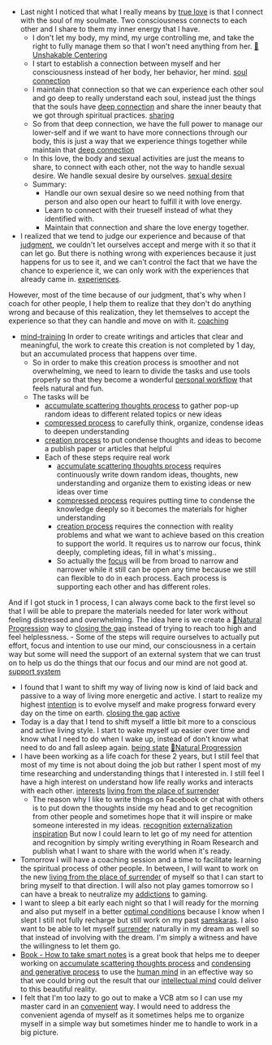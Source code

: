 - Last night I noticed that what I really means by [true love](<true love.md>) is that I connect with the soul of my soulmate. Two consciousness connects to each other and I share to them my inner energy that I have. 
    - I don't let my body, my mind, my urge controlling me, and take the right to fully manage them so that I won't need anything from her. [🌱Unshakable Centering](<🌱Unshakable Centering.md>)
    - I start to establish a connection between myself and her consciousness instead of her body, her behavior, her mind. [soul connection](<soul connection.md>)
    - I maintain that connection so that we can experience each other soul and go deep to really understand each soul, instead just the things that the souls have [deep connection](<deep connection.md>) and share the inner beauty that we got through spiritual practices. [sharing](<sharing.md>)
    - So from that deep connection, we have the full power to manage our lower-self and if we want to have more connections through our body, this is just a way that we experience things together while maintain that [deep connection](<deep connection.md>)
    - In this love, the body and sexual activities are just the means to share, to connect with each other, not the way to handle sexual desire. We handle sexual desire by ourselves. [sexual desire](<sexual desire.md>)
    - Summary:
        - Handle our own sexual desire so we need nothing from that person and also open our heart to fulfill it with love energy.
        - Learn to connect with their trueself instead of what they identified with.
        - Maintain that connection and share the love energy together.
- I realized that we tend to judge our experience and because of that [judgment](<judgment.md>), we couldn't let ourselves accept and merge with it so that it can let go. But there is nothing wrong with experiences because it just happens for us to see it, and we can't control the fact that we have the chance to experience it, we can only work with the experiences that already came in. [experiences](<experiences.md>).

However, most of the time because of our judgment, that's why when I coach for other people, I help them to realize that they don't do anything wrong and because of this realization, they let themselves to accept the experience so that they can handle and move on with it. [coaching](<coaching.md>) 
- [mind-training](<mind-training.md>) In order to create writings and articles that clear and meaningful, the work to create this creation is not completed by 1 day, but an accumulated process that happens over time.
    - So in order to make this creation process is smoother and not overwhelming, we need to learn to divide the tasks and use tools properly so that they become a wonderful [personal workflow](<personal workflow.md>) that feels natural and fun.
    - The tasks will be
        - [accumulate scattering thoughts process](<accumulate scattering thoughts process.md>) to gather pop-up random ideas to different related topics or new ideas
        - [compressed process](<compressed process.md>) to carefully think, organize, condense ideas to deepen understanding
        - [creation process](<creation process.md>) to put condense thoughts and ideas to become a publish paper or articles that helpful
        - Each of these steps require real work
            - [accumulate scattering thoughts process](<accumulate scattering thoughts process.md>) requires continuously write down random ideas, thoughts, new understanding and organize them to existing ideas or new ideas over time
            - [compressed process](<compressed process.md>) requires putting time to condense the knowledge deeply so it becomes the materials for higher understanding
            - [creation process](<creation process.md>) requires the connection with reality problems and what we want to achieve based on this creation to support the world. It requires us to narrow our focus, think deeply, completing ideas, fill in what's missing..
            - So actually the [focus](<focus.md>) will be from broad to narrow and narrower while it still can be open any time because we still can flexible to do in each process. Each process is supporting each other and has different roles. 

And if I got stuck in 1 process, I can always come back to the first level so that I will be able to prepare the materials needed for later work without feeling distressed and overwhelming. The idea here is we create a [🌱Natural Progression](<🌱Natural Progression.md>) way to [closing the gap](<closing the gap.md>) instead of trying to reach too high and feel helplessness.
        - Some of the steps will require ourselves to actually put effort, focus and intention to use our mind, our consciousness in a certain way but some will need the support of an external system that we can trust on to help us do the things that our focus and our mind are not good at. [support system](<support system.md>)
- I found that I want to shift my way of living now is kind of laid back and passive to a way of living more energetic and active. I start to realize my highest [intention](<intention.md>) is to evolve myself and make progress forward every day on the time on earth. [closing the gap](<closing the gap.md>) [active](<active.md>)
- Today is a day that I tend to shift myself a little bit more to a conscious and active living style. I start to wake myself up easier over time and know what I need to do when I wake up, instead of don't know what need to do and fall asleep again. [being state](<being state.md>) [🌱Natural Progression](<🌱Natural Progression.md>)
-  I have been working as a life coach for these 2 years, but I still feel that most of my time is not about doing the job but rather I spent most of my time researching and understanding things that I interested in. I still feel I have a high interest on understand how life really works and interacts with each other. [interests](<interests.md>) [living from the place of surrender](<living from the place of surrender.md>)
    - The reason why I like to write things on Facebook or chat with others is to put down the thoughts inside my head and to get recognition from other people and sometimes hope that it will inspire or make someone interested in my ideas. [recognition](<recognition.md>) [externalization](<externalization.md>) [inspiration](<inspiration.md>) But now I could learn to let go of my need for attention and recognition by simply writing everything in Roam Research and publish what I want to share with the world when it's ready. 
- Tomorrow I will have a coaching session and a time to facilitate learning the spiritual process of other people. In between, I will want to work on the new [living from the place of surrender](<living from the place of surrender.md>) of myself so that I can start to bring myself to that direction. I will also not play games tomorrow so I can have a break to neutralize my [addictions](<addictions.md>) to gaming.
- I want to sleep a bit early each night so that I will ready for the morning and also put myself in a better [optimal conditions](<optimal conditions.md>) because I know when I slept I still not fully recharge but still work on my past [samskaras](<samskaras.md>). I also want to be able to let myself [surrender](<surrender.md>) naturally in my dream as well so that instead of involving with the dream. I'm simply a witness and have the willingness to let them go.
- [Book - How to take smart notes](<Book - How to take smart notes.md>) is a great book that helps me to deeper working on [accumulate scattering thoughts process](<accumulate scattering thoughts process.md>) and [condensing and generative process](<condensing and generative process.md>) to use the [human mind](<human mind.md>) in an effective way so that we could bring out the result that our [intellectual mind](<intellectual mind.md>) could deliver to this beautiful reality.
- I felt that I'm too lazy to go out to make a VCB atm so I can use my master card in an [convenient](<convenient.md>) way. I would need to address the convenient agenda of myself as it sometimes helps me to organize myself in a simple way but sometimes hinder me to handle to work in a big picture. 

